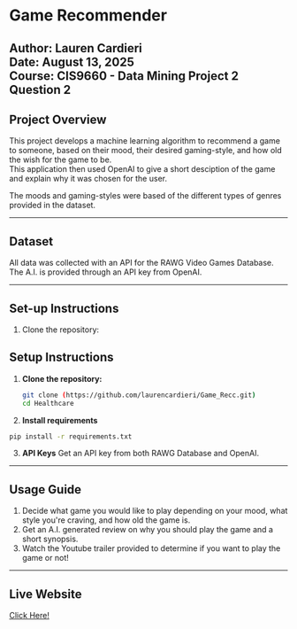 # Game Recommender

Author: Lauren Cardieri  
Date: August 13, 2025  
Course: CIS9660 - Data Mining 
Project 2 Question 2
---

## Project Overview 

This project develops a machine learning algorithm to recommend a game to someone, based on their mood, their desired gaming-style, and how old the wish for the game to be.  
This application then used OpenAI to give a short desciption of the game and explain why it was chosen for the user. 


The moods and gaming-styles were based of the different types of genres provided in the dataset. 


--- 
## Dataset 

All data was collected with an API for the RAWG Video Games Database. The A.I. is provided through an API key from OpenAI. 

--- 

## Set-up Instructions 
1. Clone the repository:

## Setup Instructions

1. **Clone the repository:**

   ```bash
   git clone (https://github.com/laurencardieri/Game_Recc.git)
   cd Healthcare

2. **Install requirements**

  ```bash
  pip install -r requirements.txt
```
3. **API Keys**
Get an API key from both RAWG Database and OpenAI. 
--- 
## Usage Guide 

1. Decide what game you would like to play depending on your mood, what style you're craving, and how old the game is.
2. Get an A.I. generated review on why you should play the game and a short synopsis.
3. Watch the Youtube trailer provided to determine if you want to play the game or not! 

--- 
## Live Website

[Click Here!](https://mood-based-game-rec.streamlit.app/)
